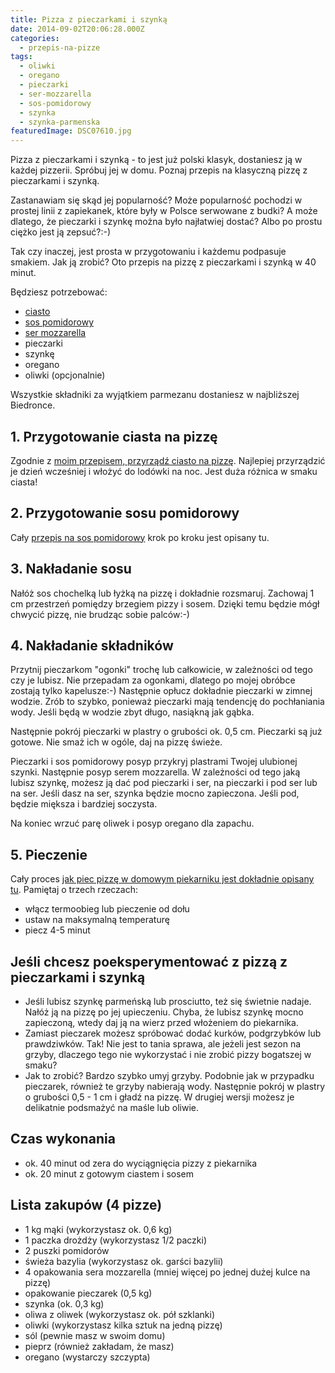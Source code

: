 ```yaml
---
title: Pizza z pieczarkami i szynką
date: 2014-09-02T20:06:28.000Z
categories: 
  - przepis-na-pizze
tags: 
  - oliwki
  - oregano
  - pieczarki
  - ser-mozzarella
  - sos-pomidorowy
  - szynka
  - szynka-parmenska
featuredImage: DSC07610.jpg
---
```


Pizza z pieczarkami i szynką - to jest już polski klasyk, dostaniesz ją w każdej pizzerii. Spróbuj jej w domu. Poznaj przepis na klasyczną pizzę z pieczarkami i szynką.

Zastanawiam się skąd jej popularność? Może popularność pochodzi w prostej linii z zapiekanek, które były w Polsce serwowane z budki? A może dlatego, że pieczarki i szynkę można było najłatwiej dostać? Albo po prostu ciężko jest ją zepsuć?:-)

Tak czy inaczej, jest prosta w przygotowaniu i każdemu podpasuje smakiem. Jak ją zrobić? Oto przepis na pizzę z pieczarkami i szynką w 40 minut.

Będziesz potrzebować:

- <a title="Przepis na ciasto na pizzę" href="/przepis-na-ciasto-na-pizze/">ciasto</a>
- <a title="Przepis na sos pomidorowy do pizzy" href="/przepis-na-sos-pomidorowy-do-pizzy/">sos pomidorowy</a>
- <a title="Jaki ser wybrać do pizzy?" href="/jaki-ser-wybrac-do-pizzy/">ser mozzarella</a>
- pieczarki
- szynkę
- oregano
- oliwki (opcjonalnie)

Wszystkie składniki za wyjątkiem parmezanu dostaniesz w najbliższej Biedronce.

## 1\. Przygotowanie ciasta na pizzę

Zgodnie z <a title="Przepis na ciasto na pizzę" href="/przepis-na-ciasto-na-pizze/">moim przepisem, przyrządź ciasto na pizzę</a>. Najlepiej przyrządzić je dzień wcześniej i włożyć do lodówki na noc. Jest duża różnica w smaku ciasta!

## 2\. Przygotowanie sosu pomidorowy

Cały <a title="Przepis na sos pomidorowy do pizzy" href="/przepis-na-sos-pomidorowy-do-pizzy/">przepis na sos pomidorowy</a> krok po kroku jest opisany tu.

## 3\. Nakładanie sosu

Nałóż sos chochelką lub łyżką na pizzę i dokładnie rozsmaruj. Zachowaj 1 cm przestrzeń pomiędzy brzegiem pizzy i sosem. Dzięki temu będzie mógł chwycić pizzę, nie brudząc sobie palców:-)

## 4\. Nakładanie składników

Przytnij pieczarkom "ogonki" trochę lub całkowicie, w zależności od tego czy je lubisz. Nie przepadam za ogonkami, dlatego po mojej obróbce zostają tylko kapelusze:-) Następnie opłucz dokładnie pieczarki w zimnej wodzie. Zrób to szybko, ponieważ pieczarki mają tendencję do pochłaniania wody. Jeśli będą w wodzie zbyt długo, nasiąkną jak gąbka.

Następnie pokrój pieczarki w plastry o grubości ok. 0,5 cm. Pieczarki są już gotowe. Nie smaż ich w ogóle, daj na pizzę świeże.

Pieczarki i sos pomidorowy posyp przykryj plastrami Twojej ulubionej szynki. Następnie posyp serem mozzarella. W zależności od tego jaką lubisz szynkę, możesz ją dać pod pieczarki i ser, na pieczarki i pod ser lub na ser. Jeśli dasz na ser, szynka będzie mocno zapieczona. Jeśli pod, będzie miększa i bardziej soczysta.

Na koniec wrzuć parę oliwek i posyp oregano dla zapachu.

## 5\. Pieczenie

Cały proces <a title="Przepis na ciasto na pizzę" href="/przepis-na-ciasto-na-pizze/">jak piec pizzę w domowym piekarniku jest dokładnie opisany tu</a>. Pamiętaj o trzech rzeczach:

- włącz termoobieg lub pieczenie od dołu
- ustaw na maksymalną temperaturę
- piecz 4-5 minut

## Jeśli chcesz poeksperymentować z pizzą z pieczarkami i szynką

- Jeśli lubisz szynkę parmeńską lub prosciutto, też się świetnie nadaje. Nałóż ją na pizzę po jej upieczeniu. Chyba, że lubisz szynkę mocno zapieczoną, wtedy daj ją na wierz przed włożeniem do piekarnika.
- Zamiast pieczarek możesz spróbować dodać kurków, podgrzybków lub prawdziwków. Tak! Nie jest to tania sprawa, ale jeżeli jest sezon na grzyby, dlaczego tego nie wykorzystać i nie zrobić pizzy bogatszej w smaku?
- Jak to zrobić? Bardzo szybko umyj grzyby. Podobnie jak w przypadku pieczarek, również te grzyby nabierają wody. Następnie pokrój w plastry o grubości 0,5 - 1 cm i gładź na pizzę. W drugiej wersji możesz je delikatnie podsmażyć na maśle lub oliwie.

## Czas wykonania

- ok. 40 minut od zera do wyciągnięcia pizzy z piekarnika
- ok. 20 minut z gotowym ciastem i sosem

## Lista zakupów (4 pizze)

- 1 kg mąki (wykorzystasz ok. 0,6 kg)
- 1 paczka drożdży (wykorzystasz 1/2 paczki)
- 2 puszki pomidorów
- świeża bazylia (wykorzystasz ok. garści bazylii)
- 4 opakowania sera mozzarella (mniej więcej po jednej dużej kulce na pizzę)
- opakowanie pieczarek (0,5 kg)
- szynka (ok. 0,3 kg)
- oliwa z oliwek (wykorzystasz ok. pół szklanki)
- oliwki (wykorzystasz kilka sztuk na jedną pizzę)
- sól (pewnie masz w swoim domu)
- pieprz (również zakładam, że masz)
- oregano (wystarczy szczypta)
